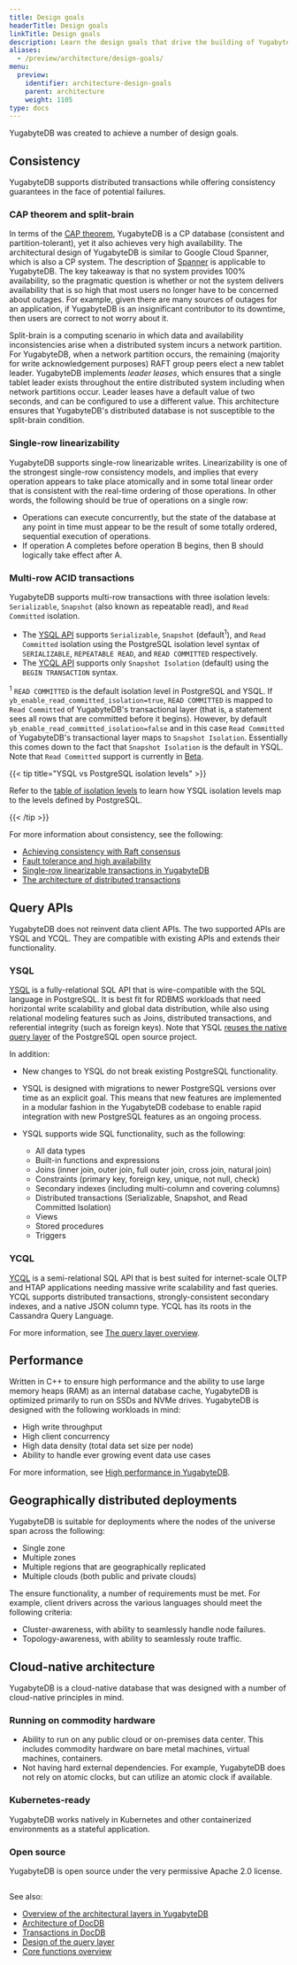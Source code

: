```yaml
---
title: Design goals
headerTitle: Design goals
linkTitle: Design goals
description: Learn the design goals that drive the building of YugabyteDB.
aliases:
  - /preview/architecture/design-goals/
menu:
  preview:
    identifier: architecture-design-goals
    parent: architecture
    weight: 1105
type: docs
---
```


YugabyteDB was created to achieve a number of design goals.

## Consistency

YugabyteDB supports distributed transactions while offering consistency guarantees in the face of potential failures. 

### CAP theorem and split-brain

In terms of the [CAP theorem](https://en.wikipedia.org/wiki/CAP_theorem), YugabyteDB is a CP database (consistent and partition-tolerant), yet it also achieves very high availability. The architectural design of YugabyteDB is similar to Google Cloud Spanner, which is also a CP system. The description of [Spanner](https://cloudplatform.googleblog.com/2017/02/inside-Cloud-Spanner-and-the-CAP-Theorem.html) is applicable to YugabyteDB. The key takeaway is that no system provides 100% availability, so the pragmatic question is whether or not the system delivers availability that is so high that most users no longer have to be concerned about outages. For example, given there are many sources of outages for an application, if YugabyteDB is an insignificant contributor to its downtime, then users are correct to not worry about it.

Split-brain is a computing scenario in which data and availability inconsistencies arise when a distributed system incurs a network partition. For YugabyteDB, when a network partition occurs, the remaining (majority for write acknowledgement purposes) RAFT group peers elect a new tablet leader. YugabyteDB implements _leader leases_, which ensures that a single tablet leader exists throughout the entire distributed system including when network partitions occur. Leader leases have a default value of two seconds, and can be configured to use a different value. This architecture ensures that YugabyteDB's distributed database is not susceptible to the split-brain condition.

### Single-row linearizability

YugabyteDB supports single-row linearizable writes. Linearizability is one of the strongest single-row consistency models, and implies that every operation appears to take place atomically and in some total linear order that is consistent with the real-time ordering of those operations. In other words, the following should be true of operations on a single row:

- Operations can execute concurrently, but the state of the database at any point in time must appear to be the result of some totally ordered, sequential execution of operations.
- If operation A completes before operation B begins, then B should logically take effect after A.

### Multi-row ACID transactions

YugabyteDB supports multi-row transactions with three isolation levels: `Serializable`, `Snapshot` (also known as repeatable read), and `Read Committed` isolation.

- The [YSQL API](../../api/ysql/) supports `Serializable`, `Snapshot` (default<sup>1</sup>), and `Read Committed` isolation using the PostgreSQL isolation level syntax of `SERIALIZABLE`, `REPEATABLE READ`, and `READ COMMITTED` respectively.
- The [YCQL API](../../api/ycql/dml_transaction/) supports only `Snapshot Isolation` (default) using the `BEGIN TRANSACTION` syntax.

<sup>1</sup> `READ COMMITTED` is the default isolation level in PostgreSQL and YSQL. If `yb_enable_read_committed_isolation=true`, `READ COMMITTED` is mapped to `Read Committed` of YugabyteDB's transactional layer (that is, a statement sees all rows that are committed before it begins). However, by default `yb_enable_read_committed_isolation=false` and in this case `Read Committed` of YugabyteDB's transactional layer maps to `Snapshot Isolation`. Essentially this comes down to the fact that `Snapshot Isolation` is the default in YSQL. Note that `Read Committed` support is currently in [Beta](/preview/faq/general/#what-is-the-definition-of-the-beta-feature-tag).

{{< tip title="YSQL vs PostgreSQL isolation levels" >}}

Refer to the [table of isolation levels](/preview/explore/transactions/isolation-levels/) to learn how YSQL isolation levels map to the levels defined by PostgreSQL.

{{< /tip >}}

For more information about consistency, see the following:

- [Achieving consistency with Raft consensus](../docdb-replication/replication/)
- [Fault tolerance and high availability](../core-functions/high-availability/)
- [Single-row linearizable transactions in YugabyteDB](../transactions/single-row-transactions/)
- [The architecture of distributed transactions](../transactions/distributed-txns/)

## Query APIs

YugabyteDB does not reinvent data client APIs. The two supported APIs are YSQL and YCQL. They are compatible with existing APIs and extends their functionality.

### YSQL

[YSQL](../../api/ysql/) is a fully-relational SQL API that is wire-compatible with the SQL language in PostgreSQL. It is best fit for RDBMS workloads that need horizontal write scalability and global data distribution, while also using relational modeling features such as Joins, distributed transactions, and referential integrity (such as foreign keys). Note that YSQL [reuses the native query layer](https://blog.yugabyte.com/why-we-built-yugabytedb-by-reusing-the-postgresql-query-layer/) of the PostgreSQL open source project.

In addition:

- New changes to YSQL do not break existing PostgreSQL functionality.

- YSQL is designed with migrations to newer PostgreSQL versions over time as an explicit goal. This means that new features are implemented in a modular fashion in the YugabyteDB codebase to enable rapid integration with new PostgreSQL features as an ongoing process.

- YSQL supports wide SQL functionality, such as the following:
  - All data types
  - Built-in functions and expressions
  - Joins (inner join, outer join, full outer join, cross join, natural join)
  - Constraints (primary key, foreign key, unique, not null, check)
  - Secondary indexes (including multi-column and covering columns)
  - Distributed transactions (Serializable, Snapshot, and Read Committed Isolation)
  - Views
  - Stored procedures
  - Triggers

### YCQL

[YCQL](../../api/ycql/) is a semi-relational SQL API that is best suited for internet-scale OLTP and HTAP applications needing massive write scalability and fast queries. YCQL supports distributed transactions, strongly-consistent secondary indexes, and a native JSON column type. YCQL has its roots in the Cassandra Query Language.

For more information, see [The query layer overview](../query-layer/overview/).

## Performance

Written in C++ to ensure high performance and the ability to use large memory heaps (RAM) as an internal database cache, YugabyteDB is optimized primarily to run on SSDs and NVMe drives. YugabyteDB is designed with the following workloads in mind:

- High write throughput
- High client concurrency
- High data density (total data set size per node)
- Ability to handle ever growing event data use cases

For more information, see [High performance in YugabyteDB](../docdb/performance/).

## Geographically distributed deployments

YugabyteDB is suitable for deployments where the nodes of the universe span across the following:

- Single zone
- Multiple zones
- Multiple regions that are geographically replicated
- Multiple clouds (both public and private clouds)

The ensure functionality, a number of requirements must be met. For example, client drivers across the various languages should meet the following criteria:

- Cluster-awareness, with ability to seamlessly handle node failures.
- Topology-awareness, with ability to seamlessly route traffic.

## Cloud-native architecture

YugabyteDB is a cloud-native database that was designed with a number of cloud-native principles in mind.

### Running on commodity hardware

- Ability to run on any public cloud or on-premises data center. This includes commodity hardware on bare metal machines, virtual machines, containers.
- Not having hard external dependencies. For example, YugabyteDB does not rely on atomic clocks, but can utilize an atomic clock if available.

### Kubernetes-ready

YugabyteDB works natively in Kubernetes and other containerized environments as a stateful application.

### Open source

YugabyteDB is open source under the very permissive Apache 2.0 license.

## 

See also:

- [Overview of the architectural layers in YugabyteDB](../layered-architecture/)
- [Architecture of DocDB](../docdb/)
- [Transactions in DocDB](../transactions/)
- [Design of the query layer](../query-layer/)
- [Core functions overview](../core-functions/)
